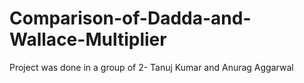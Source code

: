 # Comparison-of-Dadda-and-Wallace-Multiplier
Project was done in a group of 2- Tanuj Kumar and Anurag Aggarwal
